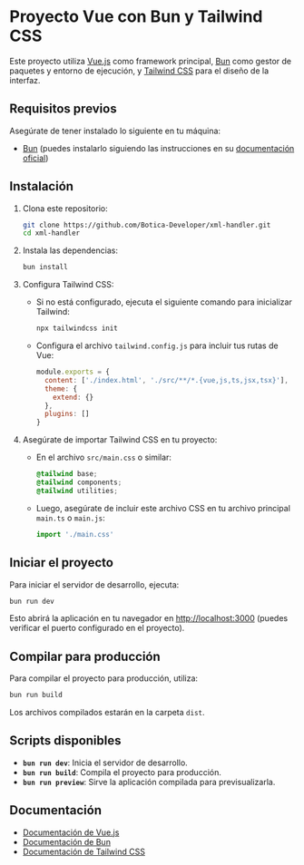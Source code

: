 # Proyecto Vue con Bun y Tailwind CSS

Este proyecto utiliza [Vue.js](https://vuejs.org/) como framework principal, [Bun](https://bun.sh/) como gestor de paquetes y entorno de ejecución, y [Tailwind CSS](https://tailwindcss.com/) para el diseño de la interfaz.

## Requisitos previos

Asegúrate de tener instalado lo siguiente en tu máquina:

- [Bun](https://bun.sh/) (puedes instalarlo siguiendo las instrucciones en su [documentación oficial](https://bun.sh/docs/installation))

## Instalación

1. Clona este repositorio:

   ```bash
   git clone https://github.com/Botica-Developer/xml-handler.git
   cd xml-handler
   ```

2. Instala las dependencias:

   ```bash
   bun install
   ```

3. Configura Tailwind CSS:

   - Si no está configurado, ejecuta el siguiente comando para inicializar Tailwind:
     ```bash
     npx tailwindcss init
     ```
   - Configura el archivo `tailwind.config.js` para incluir tus rutas de Vue:
     ```javascript
     module.exports = {
       content: ['./index.html', './src/**/*.{vue,js,ts,jsx,tsx}'],
       theme: {
         extend: {}
       },
       plugins: []
     }
     ```

4. Asegúrate de importar Tailwind CSS en tu proyecto:

   - En el archivo `src/main.css` o similar:

     ```css
     @tailwind base;
     @tailwind components;
     @tailwind utilities;
     ```

   - Luego, asegúrate de incluir este archivo CSS en tu archivo principal `main.ts` o `main.js`:
     ```javascript
     import './main.css'
     ```

## Iniciar el proyecto

Para iniciar el servidor de desarrollo, ejecuta:

```bash
bun run dev
```

Esto abrirá la aplicación en tu navegador en [http://localhost:3000](http://localhost:3000) (puedes verificar el puerto configurado en el proyecto).

## Compilar para producción

Para compilar el proyecto para producción, utiliza:

```bash
bun run build
```

Los archivos compilados estarán en la carpeta `dist`.

## Scripts disponibles

- **`bun run dev`**: Inicia el servidor de desarrollo.
- **`bun run build`**: Compila el proyecto para producción.
- **`bun run preview`**: Sirve la aplicación compilada para previsualizarla.

## Documentación

- [Documentación de Vue.js](https://vuejs.org/guide/introduction.html)
- [Documentación de Bun](https://bun.sh/docs)
- [Documentación de Tailwind CSS](https://tailwindcss.com/docs)
